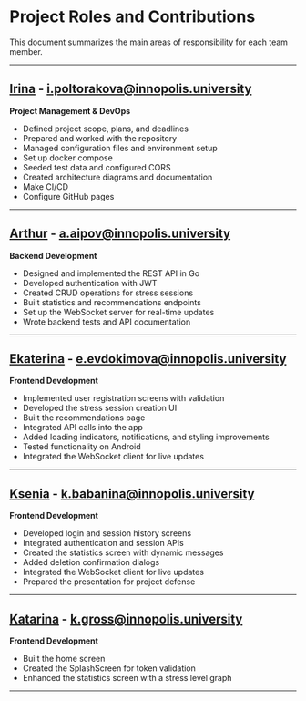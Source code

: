 # Project Roles and Contributions

This document summarizes the main areas of responsibility for each team member.

---
## [Irina](https://github.com/slickip) - i.poltorakova@innopolis.university

**Project Management & DevOps**
- Defined project scope, plans, and deadlines
- Prepared and worked with the repository
- Managed configuration files and environment setup
- Set up docker compose
- Seeded test data and configured CORS
- Created architecture diagrams and documentation
- Make CI/CD
- Configure GitHub pages

---

## [Arthur](https://github.com/ArthurAipov) - a.aipov@innopolis.university

**Backend Development**
- Designed and implemented the REST API in Go
- Developed authentication with JWT
- Created CRUD operations for stress sessions
- Built statistics and recommendations endpoints
- Set up the WebSocket server for real-time updates
- Wrote backend tests and API documentation

---

## [Ekaterina](https://github.com/katotik) - e.evdokimova@innopolis.university

**Frontend Development**
- Implemented user registration screens with validation
- Developed the stress session creation UI
- Built the recommendations page
- Integrated API calls into the app
- Added loading indicators, notifications, and styling improvements
- Tested functionality on Android
- Integrated the WebSocket client for live updates

---

## [Ksenia](https://github.com/kssloveyou) - k.babanina@innopolis.university

**Frontend Development**
- Developed login and session history screens
- Integrated authentication and session APIs
- Created the statistics screen with dynamic messages
- Added deletion confirmation dialogs
- Integrated the WebSocket client for live updates
- Prepared the presentation for project defense

---

## [Katarina](https://github.com/katharina-gross) - k.gross@innopolis.university

**Frontend Development**
- Built the home screen
- Created the SplashScreen for token validation
- Enhanced the statistics screen with a stress level graph

---

